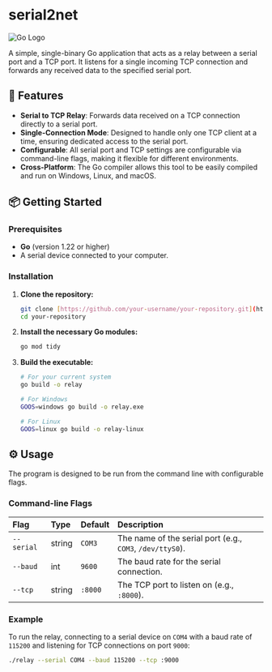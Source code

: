 # serial2net

![Go Logo]([https://raw.githubusercontent.com/golang/go/master/doc/gopher/gopher.png](https://github.com/golang-samples/gopher-vector/blob/9fe99fbf17b019125bf649f8a921882b54e151a6/gopher.png))

A simple, single-binary Go application that acts as a relay between a serial port and a TCP port. It listens for a single incoming TCP connection and forwards any received data to the specified serial port.

## 🚀 Features

* **Serial to TCP Relay**: Forwards data received on a TCP connection directly to a serial port.
* **Single-Connection Mode**: Designed to handle only one TCP client at a time, ensuring dedicated access to the serial port.
* **Configurable**: All serial port and TCP settings are configurable via command-line flags, making it flexible for different environments.
* **Cross-Platform**: The Go compiler allows this tool to be easily compiled and run on Windows, Linux, and macOS.

## 📦 Getting Started

### Prerequisites

* **Go** (version 1.22 or higher)
* A serial device connected to your computer.

### Installation

1.  **Clone the repository:**
    ```bash
    git clone [https://github.com/your-username/your-repository.git](https://github.com/your-username/your-repository.git)
    cd your-repository
    ```

2.  **Install the necessary Go modules:**
    ```bash
    go mod tidy
    ```

3.  **Build the executable:**
    ```bash
    # For your current system
    go build -o relay

    # For Windows
    GOOS=windows go build -o relay.exe

    # For Linux
    GOOS=linux go build -o relay-linux
    ```

## ⚙️ Usage

The program is designed to be run from the command line with configurable flags.

### Command-line Flags

| Flag       | Type   | Default | Description                                 |
| :--------- | :----- | :------ | :------------------------------------------ |
| `--serial` | string | `COM3`  | The name of the serial port (e.g., `COM3`, `/dev/ttyS0`). |
| `--baud`   | int    | `9600`  | The baud rate for the serial connection.       |
| `--tcp`    | string | `:8000` | The TCP port to listen on (e.g., `:8000`).    |

### Example

To run the relay, connecting to a serial device on `COM4` with a baud rate of `115200` and listening for TCP connections on port `9000`:

```bash
./relay --serial COM4 --baud 115200 --tcp :9000
